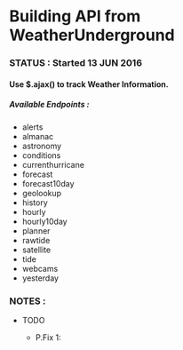 # Building API from WeatherUnderground

### STATUS : Started 13 JUN 2016

#### Use $.ajax() to track Weather Information.
##### Available Endpoints :
- alerts
- almanac
- astronomy
- conditions
- currenthurricane
- forecast
- forecast10day
- geolookup
- history
- hourly
- hourly10day
- planner
- rawtide
- satellite
- tide
- webcams
- yesterday


### NOTES :

* TODO
  

  - P.Fix 1:
